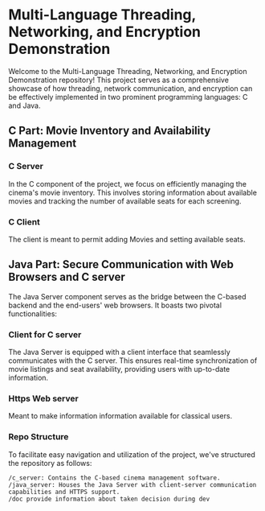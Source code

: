 # Multi-Language Threading, Networking, and Encryption Demonstration
Welcome to the Multi-Language Threading, Networking, and Encryption Demonstration repository! This project serves as a comprehensive showcase of how threading, network communication, and encryption can be effectively implemented in two prominent programming languages: C and Java.
## C Part: Movie Inventory and Availability Management
### C Server
In the C component of the project, we focus on efficiently managing the cinema's movie inventory. This involves storing information about available movies and tracking the number of available seats for each screening.
### C Client
The client is meant to permit adding Movies and setting available seats.

## Java Part: Secure Communication with Web Browsers and C server
The Java Server component serves as the bridge between the C-based backend and the end-users' web browsers. It boasts two pivotal functionalities: 

### Client for C server
The Java Server is equipped with a client interface that seamlessly communicates with the C server. This ensures real-time synchronization of movie listings and seat availability, providing users with up-to-date information.

### Https Web server
Meant to make information information available for classical users.

### Repo Structure
To facilitate easy navigation and utilization of the project, we've structured the repository as follows:

    /c_server: Contains the C-based cinema management software.
    /java_server: Houses the Java Server with client-server communication capabilities and HTTPS support.
    /doc provide information about taken decision during dev